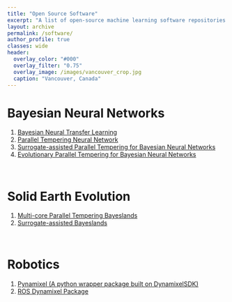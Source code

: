```yaml
---
title: "Open Source Software"
excerpt: "A list of open-source machine learning software repositories developed as part of research projects"
layout: archive
permalink: /software/
author_profile: true
classes: wide
header:
  overlay_color: "#000"
  overlay_filter: "0.75"
  overlay_image: /images/vancouver_crop.jpg
  caption: "Vancouver, Canada"
---
```


# Bayesian Neural Networks

 1. [Bayesian Neural Transfer Learning](https://github.com/sydney-machine-learning/Bayesian-neural-transfer-learning)
 2. [Parallel Tempering Neural Network](https://github.com/sydney-machine-learning/parallel-tempering-neural-net)
 3. [Surrogate-assisted Parallel Tempering for Bayesian Neural Networks](https://github.com/sydney-machine-learning/surrogate-assisted-parallel-tempering)
 4. [Evolutionary Parallel Tempering for Bayesian Neural Networks](https://github.com/sydney-machine-learning/evolutionary-pt)

<br>

# Solid Earth Evolution
 1. [Multi-core Parallel Tempering Bayeslands](https://github.com/intelligentEarth/pt-Bayeslands)
 2. [Surrogate-assisted Bayeslands](https://github.com/intelligentEarth/surrogate-pt-Bayeslands)

<br>

# Robotics
 1. [Pynamixel (A python wrapper package built on DynamixelSDK)](https://github.com/SRM-Team-Humanoid/pynamixel)
 2. [ROS Dynamixel Package](https://github.com/SRM-Team-Humanoid/ros_dynamixel)